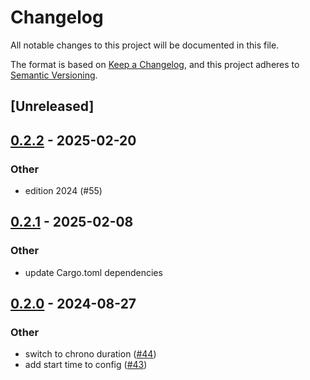 # Changelog
All notable changes to this project will be documented in this file.

The format is based on [Keep a Changelog](https://keepachangelog.com/en/1.0.0/),
and this project adheres to [Semantic Versioning](https://semver.org/spec/v2.0.0.html).

## [Unreleased]

## [0.2.2](https://github.com/horfimbor/horfimbor-engine/compare/horfimbor-time-v0.2.1...horfimbor-time-v0.2.2) - 2025-02-20

### Other

- edition 2024 (#55)

## [0.2.1](https://github.com/horfimbor/horfimbor-engine/compare/horfimbor-time-v0.2.0...horfimbor-time-v0.2.1) - 2025-02-08

### Other

- update Cargo.toml dependencies

## [0.2.0](https://github.com/horfimbor/horfimbor-engine/compare/horfimbor-time-v0.1.0...horfimbor-time-v0.2.0) - 2024-08-27

### Other
- switch to chrono duration ([#44](https://github.com/horfimbor/horfimbor-engine/pull/44))
- add start time to config ([#43](https://github.com/horfimbor/horfimbor-engine/pull/43))
